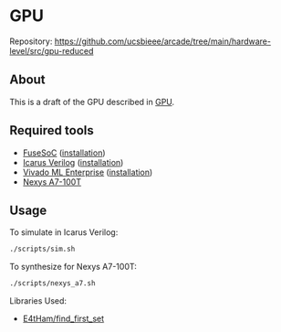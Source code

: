
<!-- hardware-level/src/gpu-reduced/README.md -->

# GPU

Repository: <https://github.com/ucsbieee/arcade/tree/main/hardware-level/src/gpu-reduced>

## About

This is a draft of the GPU described in [GPU](https://arcade.ucsbieee.org/guides/gpu/).

## Required tools

* [FuseSoC](https://github.com/olofk/fusesoc) ([installation](https://fusesoc.readthedocs.io/en/stable/user/installation.html))
* [Icarus Verilog](http://iverilog.icarus.com/) ([installation](https://iverilog.fandom.com/wiki/Installation_Guide))
* [Vivado ML Enterprise](https://www.xilinx.com/products/design-tools/vivado.html) ([installation](https://www.xilinx.com/support/download.html))
* [Nexys A7-100T](https://store.digilentinc.com/nexys-a7-fpga-trainer-board-recommended-for-ece-curriculum/)

## Usage

To simulate in Icarus Verilog:

```bash
./scripts/sim.sh
```

To synthesize for Nexys A7-100T:

```bash
./scripts/nexys_a7.sh
```

Libraries Used:

* [E4tHam/find_first_set](https://github.com/E4tHam/find_first_set)
